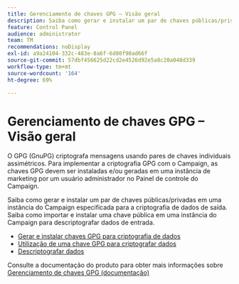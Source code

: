 ```yaml
---
title: Gerenciamento de chaves GPG – Visão geral
description: Saiba como gerar e instalar um par de chaves públicas/privadas em uma instância do Campaign especificada para a criptografia de dados de saída. Saiba como importar e instalar uma chave pública em uma instância do Campaign para descriptografar dados de entrada.
feature: Control Panel
audience: administrator
team: TM
recommendations: noDisplay
exl-id: a9a24104-332c-483e-8a6f-6d80f90ad66f
source-git-commit: 57dbf456625d22cd2e4526d92e5a8c20a048d339
workflow-type: tm+mt
source-wordcount: '164'
ht-degree: 69%

---
```


# Gerenciamento de chaves GPG – Visão geral

O GPG (GnuPG) criptografa mensagens usando pares de chaves individuais assimétricos. Para implementar a criptografia GPG com o Campaign, as chaves GPG devem ser instaladas e/ou geradas em uma instância de marketing por um usuário administrador no Painel de controle do Campaign.

Saiba como gerar e instalar um par de chaves públicas/privadas em uma instância do Campaign especificada para a criptografia de dados de saída. Saiba como importar e instalar uma chave pública em uma instância do Campaign para descriptografar dados de entrada.

* [Gerar e instalar chaves GPG para criptografia de dados](./generating-and-installing-gpg-keys-for-data-encryption.md)
* [Utilização de uma chave GPG para criptografar dados](./using-a-gpg-key-to-encrypt-data.md)
* [Descriptografar dados](./decrypting-data.md)

Consulte a documentação do produto para obter mais informações sobre [Gerenciamento de chaves GPG (documentação)](https://experienceleague.adobe.com/docs/control-panel/using/instances-settings/gpg-keys-management.html?lang=pt-BR)

